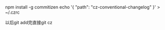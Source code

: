 npm install -g commitizen
echo '{ "path": "cz-conventional-changelog" }' > ~/.czrc

以后git add完直接git cz